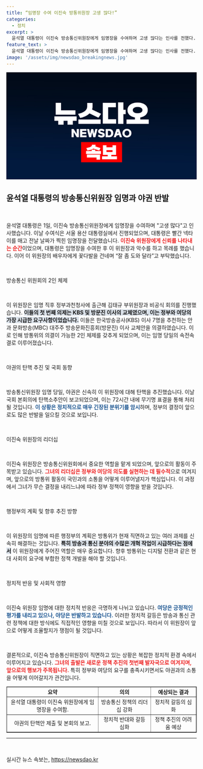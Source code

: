 ```yaml
---
title: “임명장 수여 이진숙 방통위원장 고생 많다!”
categories:
  - 정치
excerpt: >
  윤석열 대통령이 이진숙 방송통신위원장에게 임명장을 수여하며 고생 많다는 인사를 전했다. 방통위 2인 체제를 갖춘 이날, 야권은 즉각 탄핵안을 발의하며 긴장감이 고조되고 있다. 새로운 임명과 동시에 예고된 정치적 파장에 관심이 쏠린다.
feature_text: >
  윤석열 대통령이 이진숙 방송통신위원장에게 임명장을 수여하며 고생 많다는 인사를 전했다. 방통위 2인 체제를 갖춘 이날, 야권은 즉각 탄핵안을 발의하며 긴장감이 고조되고 있다. 새로운 임명과 동시에 예고된 정치적 파장에 관심이 쏠린다.
image: '/assets/img/newsdao_breakingnews.jpg'
---
```


<p><img src="/assets/img/newsdao_breakingnews.jpg" alt="implanttips 속보" /></p>

<h2 data-ke-size="size26">윤석열 대통령의 방송통신위원장 임명과 야권 반발</h2>

<p data-ke-size="size16">&nbsp;</p>

<p>윤석열 대통령은 1일, 이진숙 방송통신위원장에게 임명장을 수여하며 "고생 많다"고 인사했습니다. 이날 수여식은 서울 용산 대통령실에서 진행되었으며, 대통령은 빨간 넥타이를 매고 전날 날짜가 찍힌 임명장을 전달했습니다. <b><span style="color: #ee2323;">이진숙 위원장에게 신뢰를 나타내는 순간</span></b>이었으며, 대통령은 임명장을 수여한 후 이 위원장과 악수를 하고 목례를 했습니다. 이어 이 위원장의 배우자에게 꽃다발을 건네며 “잘 좀 도와 달라”고 부탁했습니다.</p>

<p data-ke-size="size16">&nbsp;</p>

<p>방송통신 위원회의 2인 체제</p>

<p data-ke-size="size16">&nbsp;</p>

<p>이 위원장은 임명 직후 정부과천청사에 출근해 김태규 부위원장과 비공식 회의를 진행했습니다. <b><span style="background-color: #21538527;">이들의 첫 번째 의제는 KBS 및 방문진 이사의 교체였으며, 이는 정부와 여당의 가장 시급한 요구사항이었습니다.</span></b> 이들은 한국방송공사(KBS) 이사 7명을 추천하는 안과 문화방송(MBC) 대주주 방송문화진흥회(방문진) 이사 교체안을 의결하였습니다. 이로 인해 방통위의 의결이 가능한 2인 체제를 갖추게 되었으며, 이는 임명 당일의 속전속결로 이루어졌습니다.</p>

<p data-ke-size="size16">&nbsp;</p>

<p>야권의 탄핵 추진 및 국회 동향</p>

<p data-ke-size="size16">&nbsp;</p>

<p>방송통신위원장 임명 당일, 야권은 신속히 이 위원장에 대해 탄핵을 추진했습니다. 이날 국회 본회의에 탄핵소추안이 보고되었으며, 이는 72시간 내에 무기명 표결을 통해 처리될 것입니다. <b><span style="color: #1a5490;">이 상황은 정치적으로 매우 긴장된 분위기를 암시</span></b>하며, 정부의 결정이 앞으로도 많은 반발을 일으킬 것으로 보입니다.</p>

<p data-ke-size="size16">&nbsp;</p>

<p>이진숙 위원장의 리더십</p>

<p data-ke-size="size16">&nbsp;</p>

<p>이진숙 위원장은 방송통신위원회에서 중요한 역할을 맡게 되었으며, 앞으로의 활동이 주목받고 있습니다. <b><span style="color: #ee2323;">그녀의 리더십은 정부와 여당의 의도를 실현하는 데 필수적</span></b>으로 여겨지며, 앞으로의 방통위 활동이 국민과의 소통을 어떻게 이루어낼지가 핵심입니다. 이 과정에서 그녀가 무슨 결정을 내리느냐에 따라 정부 정책이 영향을 받을 것입니다.</p>

<p data-ke-size="size16">&nbsp;</p>

<p>행정부의 계획 및 향후 추진 방향</p>

<p data-ke-size="size16">&nbsp;</p>

<p>이 위원장의 임명에 따른 행정부의 계획은 방통위가 현재 직면하고 있는 여러 과제를 신속히 해결하는 것입니다. <b><span style="background-color: #21538527;">특히 방송과 통신 분야의 수많은 개혁 작업이 시급하다는 점에서</span></b> 이 위원장에게 주어진 역할은 매우 중요합니다. 향후 방통위는 디지털 전환과 같은 현대 사회의 요구에 부합한 정책 개발을 해야 할 것입니다.</p>

<p data-ke-size="size16">&nbsp;</p>

<p>정치적 반응 및 사회적 영향</p>

<p data-ke-size="size16">&nbsp;</p>

<p>이진숙 위원장 임명에 대한 정치적 반응은 극명하게 나뉘고 있습니다. <b><span style="color: #1a5490;">여당은 긍정적인 평가를 내리고 있으나, 야당은 반발하고 있습니다.</span></b> 이러한 정치적 갈등은 방송과 통신 관련 정책에 대한 방식에도 직접적인 영향을 미칠 것으로 보입니다. 따라서 이 위원장이 앞으로 어떻게 조율할지가 쟁점이 될 것입니다.</p>

<p data-ke-size="size16">&nbsp;</p>

<p>결론적으로, 이진숙 방송통신위원장이 직면하고 있는 상황은 복잡한 정치적 환경 속에서 이루어지고 있습니다. <b><span style="color: #ee2323;">그녀의 출발은 새로운 정책 추진의 첫번째 발자국으로 여겨지며, 앞으로의 행보가 주목됩니다.</span></b> 특히 정부와 여당의 요구를 충족시키면서도 야권과의 소통을 어떻게 이어갈지가 관건입니다. </p>

<table border="1" style="width:100%;">
<tr>
<td style="text-align: center; height: 17px;"><b>요약</b></td>
<td style="text-align: center; height: 17px;"><b>의의</b></td>
<td style="text-align: center; height: 17px;"><b>예상되는 결과</b></td>
</tr>
<tr>
<td style="text-align: center; height: 17px;">윤석열 대통령이 이진숙 위원장에게 임명장을 수여함.</td>
<td style="text-align: center; height: 17px;">방송통신 정책의 리더십 강화</td>
<td style="text-align: center; height: 17px;">정치적 갈등의 심화</td>
</tr>
<tr>
<td style="text-align: center; height: 17px;">야권의 탄핵안 제출 및 본회의 보고.</td>
<td style="text-align: center; height: 17px;">정치적 반대와 갈등 심화</td>
<td style="text-align: center; height: 17px;">정책 추진의 어려움 예상</td>
</tr>
</table>

<hr>

<p data-ke-size="size16">&nbsp;</p>
실시간 뉴스 속보는, <a href="https://newsdao.kr" rel="dofollow">https://newsdao.kr</a>


